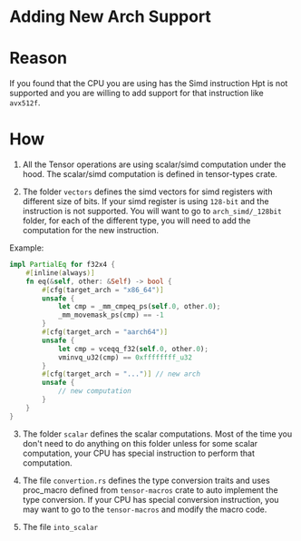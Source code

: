 # Adding New Arch Support

# Reason
If you found that the CPU you are using has the Simd instruction Hpt is not supported and you are willing to add support for that instruction like `avx512f`.

# How
1. All the Tensor operations are using scalar/simd computation under the hood. The scalar/simd computation is defined in tensor-types crate.

2. The folder `vectors` defines the simd vectors for simd registers with different size of bits. If your simd register is using `128-bit` and the instruction is not supported. You will want to go to `arch_simd/_128bit` folder, for each of the different type, you will need to add the computation for the new instruction.

Example:
```rust
impl PartialEq for f32x4 {
    #[inline(always)]
    fn eq(&self, other: &Self) -> bool {
        #[cfg(target_arch = "x86_64")]
        unsafe {
            let cmp = _mm_cmpeq_ps(self.0, other.0);
            _mm_movemask_ps(cmp) == -1
        }
        #[cfg(target_arch = "aarch64")]
        unsafe {
            let cmp = vceqq_f32(self.0, other.0);
            vminvq_u32(cmp) == 0xffffffff_u32
        }
        #[cfg(target_arch = "...")] // new arch
        unsafe {
            // new computation
        }
    }
}
```

3. The folder `scalar` defines the scalar computations. Most of the time you don't need to do anything on this folder unless for some scalar computation, your CPU has special instruction to perform that computation.

4. The file `convertion.rs` defines the type conversion traits and uses proc_macro defined from `tensor-macros` crate to auto implement the type conversion. If your CPU has special conversion instruction, you may want to go to the `tensor-macros` and modify the macro code.

5. The file `into_scalar` 